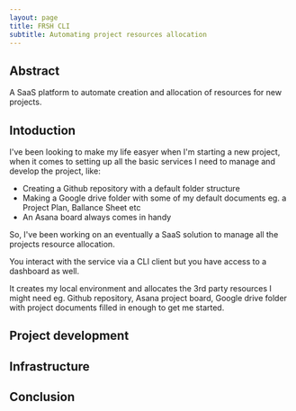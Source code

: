 ```yaml
---
layout: page
title: FRSH CLI
subtitle: Automating project resources allocation 
---
```


## Abstract

A SaaS platform to automate creation and allocation of resources for new projects.

## Intoduction

I've been looking to make my life easyer when I'm starting a new project, when it comes to setting up all the basic services I need to manage and develop the project, like:

- Creating a Github repository with a default folder structure
- Making a Google drive folder with some of my default documents eg. a Project Plan, Ballance Sheet etc
- An Asana board always comes in handy

So, I've been working on an eventually a SaaS solution to manage all the projects resource allocation.

You interact with the service via a CLI client but you have access to a dashboard as well.

It creates my local environment and allocates the 3rd party resources I might need eg. Github repository, Asana project board, Google drive folder with project documents filled in enough to get me started.


## Project development


## Infrastructure


## Conclusion

